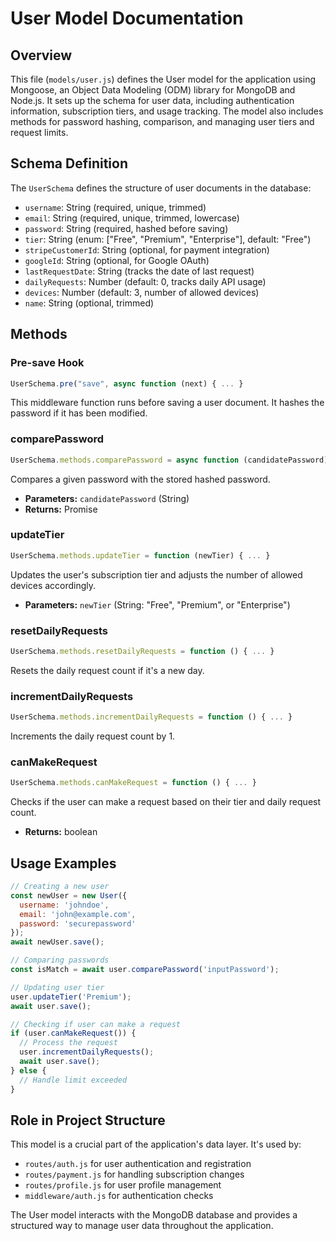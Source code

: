 # User Model Documentation

## Overview

This file (`models/user.js`) defines the User model for the application using Mongoose, an Object Data Modeling (ODM) library for MongoDB and Node.js. It sets up the schema for user data, including authentication information, subscription tiers, and usage tracking. The model also includes methods for password hashing, comparison, and managing user tiers and request limits.

## Schema Definition

The `UserSchema` defines the structure of user documents in the database:

- `username`: String (required, unique, trimmed)
- `email`: String (required, unique, trimmed, lowercase)
- `password`: String (required, hashed before saving)
- `tier`: String (enum: ["Free", "Premium", "Enterprise"], default: "Free")
- `stripeCustomerId`: String (optional, for payment integration)
- `googleId`: String (optional, for Google OAuth)
- `lastRequestDate`: String (tracks the date of last request)
- `dailyRequests`: Number (default: 0, tracks daily API usage)
- `devices`: Number (default: 3, number of allowed devices)
- `name`: String (optional, trimmed)

## Methods

### Pre-save Hook

```javascript
UserSchema.pre("save", async function (next) { ... }
```

This middleware function runs before saving a user document. It hashes the password if it has been modified.

### comparePassword

```javascript
UserSchema.methods.comparePassword = async function (candidatePassword) { ... }
```

Compares a given password with the stored hashed password.

- **Parameters:** `candidatePassword` (String)
- **Returns:** Promise<boolean>

### updateTier

```javascript
UserSchema.methods.updateTier = function (newTier) { ... }
```

Updates the user's subscription tier and adjusts the number of allowed devices accordingly.

- **Parameters:** `newTier` (String: "Free", "Premium", or "Enterprise")

### resetDailyRequests

```javascript
UserSchema.methods.resetDailyRequests = function () { ... }
```

Resets the daily request count if it's a new day.

### incrementDailyRequests

```javascript
UserSchema.methods.incrementDailyRequests = function () { ... }
```

Increments the daily request count by 1.

### canMakeRequest

```javascript
UserSchema.methods.canMakeRequest = function () { ... }
```

Checks if the user can make a request based on their tier and daily request count.

- **Returns:** boolean

## Usage Examples

```javascript
// Creating a new user
const newUser = new User({
  username: 'johndoe',
  email: 'john@example.com',
  password: 'securepassword'
});
await newUser.save();

// Comparing passwords
const isMatch = await user.comparePassword('inputPassword');

// Updating user tier
user.updateTier('Premium');
await user.save();

// Checking if user can make a request
if (user.canMakeRequest()) {
  // Process the request
  user.incrementDailyRequests();
  await user.save();
} else {
  // Handle limit exceeded
}
```

## Role in Project Structure

This model is a crucial part of the application's data layer. It's used by:

- `routes/auth.js` for user authentication and registration
- `routes/payment.js` for handling subscription changes
- `routes/profile.js` for user profile management
- `middleware/auth.js` for authentication checks

The User model interacts with the MongoDB database and provides a structured way to manage user data throughout the application.